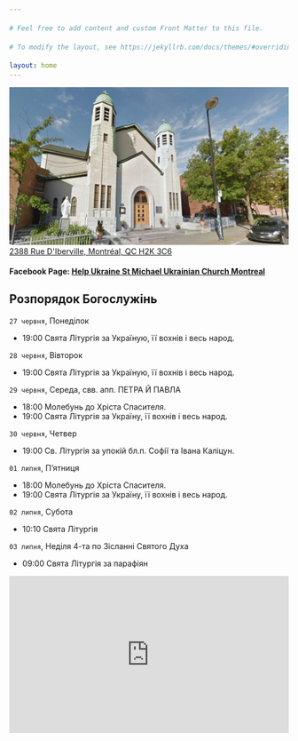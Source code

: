 ```yaml
---

# Feel free to add content and custom Front Matter to this file.

# To modify the layout, see https://jekyllrb.com/docs/themes/#overriding-theme-defaults

layout: home
---
```

![Church](assets/img/church_1.jpg)
[2388 Rue D'Iberville, Montréal, QC H2K 3C6](https://goo.gl/maps/bzQcvRP5gcxKyXX1A)
#### Facebook Page: [Help Ukraine St Michael Ukrainian Church Montreal](https://www.facebook.com/Help-Ukraine-St-Michael-Ukrainian-Church-Montreal-108145738525434)



## Розпорядок Богослужінь

`27 червня`, Понеділок 		
* 19:00  Свята Літургія за Україную, її вохнів і весь народ.

`28 червня`, Вівторок 		
* 19:00  Свята Літургія за Україную, її вохнів і весь народ.

`29 червня`, Середа, свв. апп. ПЕТРА Й ПАВЛА 
* 18:00  Молебунь до Хріста Спасителя.
* 19:00  Свята Літургія за Україну, її вохнів і весь народ.

`30 червня`, Четвер
* 19:00  Св. Літургія за упокій бл.п. Софії та Івана Каліцун.

`01 липня`, П’ятниця  		
* 18:00  Молебунь до Хріста Спасителя.
* 19:00  Свята Літургія за Україну, її вохнів і весь народ.

`02 липня`, Субота  		
* 10:10  Свята Літургія

`03 липня`, Неділя 4-та по Зісланні Святого Духа 		
* 09:00  Свята Літургія за парафіян

<div style="position: relative;
  overflow: hidden;
  width: 100%;
  padding-top: 56.25%;">
    <iframe style="position: absolute;
top: 0;
left: 0;
bottom: 0;
right: 0;
width: 100%;
height: 100%;" src="https://www.youtube.com/embed/YK1-bxgVvSw?&autoplay=1" frameborder="0"></iframe>
</div>
